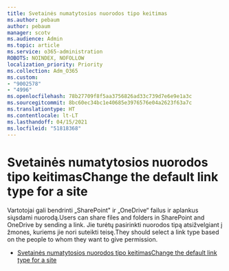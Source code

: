 ```yaml
---
title: Svetainės numatytosios nuorodos tipo keitimas
ms.author: pebaum
author: pebaum
manager: scotv
ms.audience: Admin
ms.topic: article
ms.service: o365-administration
ROBOTS: NOINDEX, NOFOLLOW
localization_priority: Priority
ms.collection: Adm_O365
ms.custom:
- "9002578"
- "4996"
ms.openlocfilehash: 78b27709f8f5aa3756826ad33c739d7e6e9e1a3c
ms.sourcegitcommit: 8bc60ec34bc1e40685e3976576e04a2623f63a7c
ms.translationtype: HT
ms.contentlocale: lt-LT
ms.lasthandoff: 04/15/2021
ms.locfileid: "51818368"
---
```

# <a name="change-the-default-link-type-for-a-site"></a><span data-ttu-id="ac912-102">Svetainės numatytosios nuorodos tipo keitimas</span><span class="sxs-lookup"><span data-stu-id="ac912-102">Change the default link type for a site</span></span>

<span data-ttu-id="ac912-103">Vartotojai gali bendrinti „SharePoint" ir „OneDrive“ failus ir aplankus siųsdami nuorodą.</span><span class="sxs-lookup"><span data-stu-id="ac912-103">Users can share files and folders in SharePoint and OneDrive by sending a link.</span></span> <span data-ttu-id="ac912-104">Jie turėtų pasirinkti nuorodos tipą atsižvelgiant į žmones, kuriems jie nori suteikti teisę.</span><span class="sxs-lookup"><span data-stu-id="ac912-104">They should select a link type based on the people to whom they want to give permission.</span></span>

- [<span data-ttu-id="ac912-105">Svetainės numatytosios nuorodos tipo keitimas</span><span class="sxs-lookup"><span data-stu-id="ac912-105">Change the default link type for a site</span></span>](https://docs.microsoft.com/sharepoint/change-default-sharing-link)
